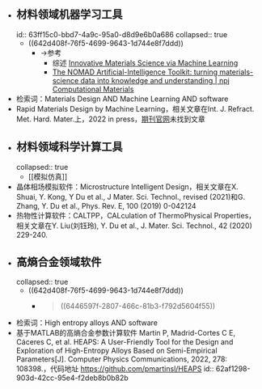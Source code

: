 - ## 材料领域机器学习工具
  id:: 63ff15c0-bbd7-4a9c-95a0-d8d9e6b0a686
  collapsed:: true
	- ((642d408f-76f5-4699-9643-1d744e8f7ddd))
		- ->参考
			- 综述 [Innovative Materials Science via Machine Learning](https://onlinelibrary.wiley.com/doi/epdf/10.1002/adfm.202108044)
			- [The NOMAD Artificial-Intelligence Toolkit: turning materials-science data into knowledge and understanding | npj Computational Materials](https://www.nature.com/articles/s41524-022-00935-z)
- 检索词：Materials Design AND Machine Learning AND software
- Rapid Materials Design by Machine Learning，相关文章在Int. J. Refract. Met. Hard. Mater.上，2022 in press，[期刊官网](https://www.sciencedirect.com/journal/international-journal-of-refractory-metals-and-hard-materials)未找到文章
- ## 材料领域科学计算工具
  collapsed:: true
	- [[模拟仿真]]
- 晶体相场模拟软件：Microstructure Intelligent Design，相关文章在X. Shuai, Y. Kong, Y Du et al., J Mater. Sci. Technol., revised (2021)和G. Zhang, Y. Du et al., Phys. Rev. E, 100 (2019) 0-042124
- 热物性计算软件：CALTPP，CALculation of ThermoPhysical Properties，相关文章在Y. Liu(刘钰玲), Y. Du et al., J. Mater. Sci. Technol., 42 (2020) 229-240.
- ## 高熵合金领域软件
  collapsed:: true
	- ((642d408f-76f5-4699-9643-1d744e8f7ddd))
		- >((6446597f-2807-466c-81b3-f792d5604f55))
- 检索词：High entropy alloys AND software
- 基于MATLAB的高熵合金参数计算软件 Martin P, Madrid-Cortes C E, Cáceres C, et al. HEAPS: A User-Friendly Tool for the Design and Exploration of High-Entropy Alloys Based on Semi-Empirical Parameters[J]. Computer Physics Communications, 2022, 278: 108398.，代码地址 https://github.com/pmartinsl/HEAPS
  id:: 62af1298-903d-42cc-95e4-f2deb8b0b82b